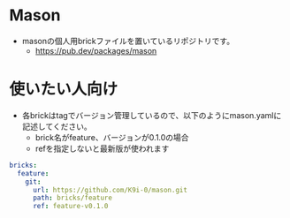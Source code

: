 # Mason

- masonの個人用brickファイルを置いているリポジトリです。
  - https://pub.dev/packages/mason

# 使いたい人向け
- 各brickはtagでバージョン管理しているので、以下のようにmason.yamlに記述してください。
  - brick名がfeature、バージョンが0.1.0の場合
  - refを指定しないと最新版が使われます
```yaml:mason.yaml
bricks:
  feature:
    git:
      url: https://github.com/K9i-0/mason.git
      path: bricks/feature
      ref: feature-v0.1.0
```
